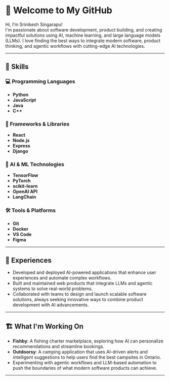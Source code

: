 # 👋 Welcome to My GitHub

Hi, I’m Srinikesh Singarapu!  
I'm passionate about software development, product building, and creating impactful solutions using AI, machine learning, and large language models (LLMs). I love finding the best ways to integrate modern software, product thinking, and agentic workflows with cutting-edge AI technologies.

---

## 🔧 Skills

### 💻 Programming Languages
- **Python**
- **JavaScript**
- **Java**
- **C++**

### 🚀 Frameworks & Libraries
- **React**
- **Node.js**
- **Express**
- **Django**

### 🤖 AI & ML Technologies
- **TensorFlow**
- **PyTorch**
- **scikit-learn**
- **OpenAI API**
- **LangChain**

### 🛠️ Tools & Platforms
- **Git**
- **Docker**
- **VS Code**
- **Figma**

---

## 💼 Experiences

- Developed and deployed AI-powered applications that enhance user experiences and automate complex workflows.
- Built and maintained web products that integrate LLMs and agentic systems to solve real-world problems.
- Collaborated with teams to design and launch scalable software solutions, always seeking innovative ways to combine product development with AI advancements.

---

## 🏗️ What I'm Working On

- **Fishby**: A fishing charter marketplace, exploring how AI can personalize recommendations and streamline bookings.
- **Outdoorsy**: A camping application that uses AI-driven alerts and intelligent suggestions to help users find the best campsites in Ontario.
- Experimenting with agentic workflows and LLM-based automation to push the boundaries of what modern software products can achieve.

---
